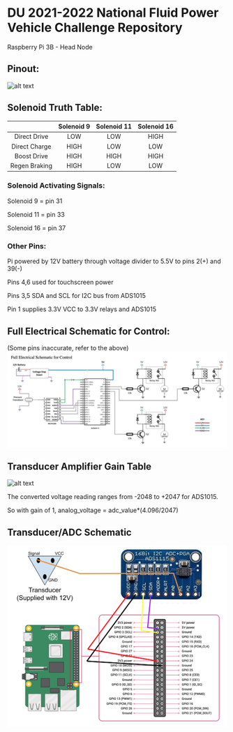 # DU 2021-2022 National Fluid Power Vehicle Challenge Repository

Raspberry Pi 3B - Head Node

## Pinout:

![alt text](https://www.raspberrypi.com/documentation/computers/images/GPIO-Pinout-Diagram-2.png)

## Solenoid Truth Table:

|               | Solenoid 9  | Solenoid 11  | Solenoid 16  |
|     :---:     |     :-:     |     :-:      |     :-:      |
| Direct Drive  |     LOW     |     LOW      |     HIGH     |
| Direct Charge |     HIGH    |     LOW      |     LOW      |
| Boost Drive   |     HIGH    |     HIGH     |     HIGH     |
| Regen Braking |     HIGH    |     LOW      |     LOW      |

### Solenoid Activating Signals:

Solenoid 9 = pin 31

Solenoid 11 = pin 33

Solenoid 16 = pin 37

### Other Pins:

Pi powered by 12V battery through voltage divider to 5.5V to pins 2(+) and 39(-)

Pins 4,6 used for touchscreen power

Pins 3,5 SDA and SCL for I2C bus from ADS1015

Pin 1 supplies 3.3V VCC to 3.3V relays and ADS1015

## Full Electrical Schematic for Control: 
(Some pins inaccurate, refer to the above)
![Alt text](fullElectrical.png?raw=true "Full Electical Schematic for Control")


## Transducer Amplifier Gain Table
![alt text](https://939506.smushcdn.com/2600043/wp-content/uploads/2022/03/Table-2.png?lossy=0&strip=1&webp=1)

The converted voltage reading ranges from -2048 to +2047 for ADS1015.

So with gain of 1, analog_voltage = adc_value*(4.096/2047)

## Transducer/ADC Schematic
![Alt text](transducerSchematic.png?raw=true "Full Electical Schematic for Control")


